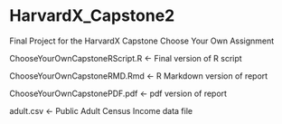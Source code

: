 # HarvardX_Capstone2
Final Project for the HarvardX Capstone Choose Your Own Assignment

ChooseYourOwnCapstoneRScript.R <- Final version of R script

ChooseYourOwnCapstoneRMD.Rmd <- R Markdown version of report

ChooseYourOwnCapstonePDF.pdf <- pdf version of report

adult.csv <- Public Adult Census Income data file
